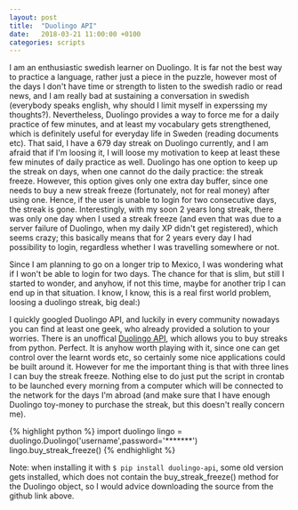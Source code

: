 ```yaml
---
layout: post
title:  "Duolingo API"
date:   2018-03-21 11:00:00 +0100
categories: scripts
---
```


I am an enthusiastic swedish learner on Duolingo. It is far not the best way to practice a language,  rather just a piece in the puzzle, however most of the days I don't have time or strength to listen to the swedish radio or read news, and I am really bad at sustaining a conversation in swedish (everybody speaks english, why should I limit myself in experssing my thoughts?). Nevertheless, Duolingo provides a way to force me for a daily practice of few minutes, and at least my vocabulary gets strengthened, which is definitely useful for everyday life in Sweden (reading documents etc). That said, I have a 679 day streak on Duolingo currently, and I am afraid that if I'm loosing it, I will loose my motivation to keep at least these few minutes of daily practice as well. Duolingo has one option to keep up the streak on days, when one cannot do the daily practice: the streak freeze. However, this option gives only one extra day buffer, since one needs to buy a new streak freeze (fortunately, not for real money) after using one. Hence, if the user is unable to login for two consecutive days, the streak is gone. Interestingly, with my soon 2 years long streak, there was only one day when I used a streak freeze (and even that was due to a server failure of Duolingo, when my daily XP didn't get registered), which seems crazy; this basically means that for 2 years every day I had possibility to login, regardless whether I was travelling somewhere or not.

Since I am planning to go on a longer trip to Mexico, I was wondering what if I won't be able to login for two days. The chance for that is slim, but still I started to wonder, and anyhow, if not this time, maybe for another trip I can end up in that situation. I know, I know, this is a real first world problem, loosing a duolingo streak, big deal:)

I quickly googled Duolingo API, and luckily in every community nowadays you can find at least one geek, who already provided a solution to your worries. There is an unoffical [Duolingo API](https://github.com/KartikTalwar/Duolingo), which allows you to buy streaks from python. Perfect. It is anyhow worth playing with it, since one can get control over the learnt words etc, so certainly some nice applications could be built around it. However for me the important thing is that with three lines I can buy the streak freeze. Nothing else to do just put the script in crontab to be launched every morning from a computer which will be connected to the network for the days I'm abroad (and make sure that I have enough Duolingo toy-money to purchase the streak, but this doesn't really concern me).

{% highlight python %}
import duolingo
lingo = duolingo.Duolingo('username',password='*******')
lingo.buy_streak_freeze()
{% endhighlight %}

Note: when installing it with `$ pip install duolingo-api`, some old version gets installed, which does not contain the buy_streak_freeze() method for the Duolingo object, so I would advice downloading the source from the github link above.
